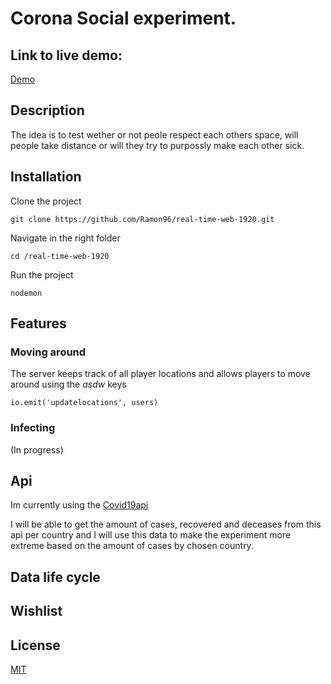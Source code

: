 # Corona Social experiment.

<!-- Add a link to your live demo in Github Pages 🌐-->
## Link to live demo:
[Demo](https://rule-the-world.herokuapp.com/social)

<!-- ☝️ replace this description with a description of your own work -->
## Description
The idea is to test wether or not peole respect each others space, will people take distance or will they try to purpossly make each other sick. 

<!-- Add a nice image here at the end of the week, showing off your shiny frontend 📸 -->

<!-- Maybe a table of contents here? 📚 -->

<!-- How about a section that describes how to install this project? 🤓 -->
## Installation
Clone the project

```
git clone https://github.com/Ramon96/real-time-web-1920.git
```

Navigate in the right folder

```
cd /real-time-web-1920
```


Run the project

```
nodemon
```

<!-- ...but how does one use this project? What are its features 🤔 -->
## Features
### Moving around
The server keeps track of all player locations and allows players to move around using the *asdw* keys

```
io.emit('updatelocations', users)
```

### Infecting
(In progress)

<!-- What external data source is featured in your project and what are its properties 🌠 -->
## Api
Im currently using the [Covid19api](https://covid19api.com/)

I will be able to get the amount of cases, recovered and deceases from this api per country and I will use this data to make the experiment more extreme based on the amount of cases by chosen country.

<!-- This would be a good place for your data life cycle ♻️-->
## Data life cycle

<!-- Maybe a checklist of done stuff and stuff still on your wishlist? ✅ -->
## Wishlist

<!-- How about a license here? 📜  -->
## License
[MIT](https://github.com/Ramon96/real-time-web-1920/blob/master/LICENSE)
